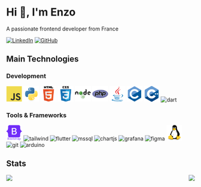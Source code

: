 # Hi 👋, I'm Enzo
A passionate frontend developer from France

[![LinkedIn](https://img.shields.io/badge/LinkedIn-0077B5?style=for-the-badge&logo=linkedin&logoColor=white)](https://www.linkedin.com/in/enzo-mensier/)
[![GitHub](https://img.shields.io/badge/GitHub-100000?style=for-the-badge&logo=github&logoColor=white)](https://github.com/enzo-mensier)

## Main Technologies

### Development
<p>
  <img src="https://raw.githubusercontent.com/devicons/devicon/master/icons/javascript/javascript-original.svg" alt="javascript" width="42" height="42"/>
  <img src="https://raw.githubusercontent.com/devicons/devicon/master/icons/python/python-original.svg" alt="python" width="42" height="42"/>
  <img src="https://raw.githubusercontent.com/devicons/devicon/master/icons/html5/html5-original-wordmark.svg" alt="html5" width="42" height="42"/>
  <img src="https://raw.githubusercontent.com/devicons/devicon/master/icons/css3/css3-original-wordmark.svg" alt="css3" width="42" height="42"/>
  <img src="https://raw.githubusercontent.com/devicons/devicon/master/icons/nodejs/nodejs-original-wordmark.svg" alt="nodejs" width="42" height="42"/>
  <img src="https://raw.githubusercontent.com/devicons/devicon/master/icons/php/php-original.svg" alt="php" width="42" height="42"/>
  <img src="https://raw.githubusercontent.com/devicons/devicon/master/icons/java/java-original.svg" alt="java" width="42" height="42"/>
  <img src="https://raw.githubusercontent.com/devicons/devicon/master/icons/c/c-original.svg" alt="c" width="42" height="42"/>
  <img src="https://raw.githubusercontent.com/devicons/devicon/master/icons/cplusplus/cplusplus-original.svg" alt="cplusplus" width="42" height="42"/>
  <img src="https://www.vectorlogo.zone/logos/dartlang/dartlang-icon.svg" alt="dart" width="42" height="42"/>
</p>

### Tools & Frameworks
<p>
  <img src="https://raw.githubusercontent.com/devicons/devicon/master/icons/bootstrap/bootstrap-plain-wordmark.svg" alt="bootstrap" width="42" height="42"/>
  <img src="https://www.vectorlogo.zone/logos/tailwindcss/tailwindcss-icon.svg" alt="tailwind" width="42" height="42"/>
  <img src="https://www.vectorlogo.zone/logos/flutterio/flutterio-icon.svg" alt="flutter" width="42" height="42"/>
  <img src="https://www.svgrepo.com/show/303229/microsoft-sql-server-logo.svg" alt="mssql" width="42" height="42"/>
  <img src="https://www.chartjs.org/media/logo-title.svg" alt="chartjs" width="42" height="42"/>
  <img src="https://www.vectorlogo.zone/logos/grafana/grafana-icon.svg" alt="grafana" width="42" height="42"/>
  <img src="https://www.vectorlogo.zone/logos/figma/figma-icon.svg" alt="figma" width="42" height="42"/>
  <img src="https://raw.githubusercontent.com/devicons/devicon/master/icons/linux/linux-original.svg" alt="linux" width="42" height="42"/>
  <img src="https://www.vectorlogo.zone/logos/git-scm/git-scm-icon.svg" alt="git" width="42" height="42"/>
  <img src="https://cdn.worldvectorlogo.com/logos/arduino-1.svg" alt="arduino" width="42" height="42"/>
</p>

## Stats
<div style="display: flex; justify-content: space-between; gap: 10px;">
  <img height="190px" src="https://github-readme-stats.vercel.app/api?username=enzo-mensier&show_icons=true&border_color=000000&bg_color=ffffff&title_color=ff3377&text_color=434d58&icon_color=3498db&border_radius=10&line_height=30&custom_title=GitHub%20Activity" />
  <img height="190px" src="https://github-readme-stats.vercel.app/api/top-langs?username=enzo-mensier&show_icons=true&locale=en&layout=compact&border_color=000000&bg_color=ffffff&title_color=ff3377&text_color=434d58&border_radius=10&custom_title=Most%20Used%20Languages&langs_count=4" />
</div>
